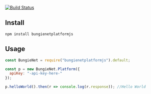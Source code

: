 [![Build Status](https://travis-ci.org/dazarobbo/BungieNetPlatformJS.svg?branch=master)](https://travis-ci.org/dazarobbo/BungieNetPlatformJS)
## Install
```bashp
npm install bungienetplatformjs
```
## Usage
```js
const BungieNet = require("bungienetplatformjs").default;

const p = new BungieNet.Platform({
  apiKey: "-api-key-here-"
});

p.helloWorld().then(r => console.log(r.response)); //Hello World
```
